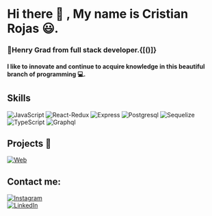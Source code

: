 # Hi there 👋 , My name is Cristian Rojas 😃.

### 🥇Henry Grad from full stack developer.{[()]}
#### I like to innovate and continue to acquire knowledge in this beautiful branch of programming 💻.

## Skills 
![JavaScript](https://img.shields.io/badge/JavaScript-E2FC08?style=for-the-badge&logo=javascript&logoColor=white&labelColor=999696) 
![React-Redux](https://img.shields.io/badge/React_Redux-3157A9?style=for-the-badge&logo=react&logoColor=white&labelColor=999696) 
![Express](https://img.shields.io/badge/Express-33A31A?style=for-the-badge&logo=express&logoColor=white&labelColor=999696) 
![Postgresql](https://img.shields.io/badge/Postgresql-218495?style=for-the-badge&logo=postgresql&logoColor=white&labelColor=999696)
![Sequelize](https://img.shields.io/badge/Sequelize-218495?style=for-the-badge&logo=sequelize&logoColor=white&labelColor=999696)</br>
![TypeScript](https://img.shields.io/badge/TypeScript-1C7AD8?style=for-the-badge&logo=typescript&logoColor=white&labelColor=999696)
![Graphql](https://img.shields.io/badge/Graphql-E231E0?style=for-the-badge&logo=graphql&logoColor=white&labelColor=999696)



## Projects 📰
[![Web](https://img.shields.io/badge/Project_ecommerce-14a1f0?style=for-the-badge&logo=wordpress&logoColor=white&labelColor=101010)](https://shortest.link/edQ)

## Contact me:

[![Instagram](https://img.shields.io/badge/Instagram-@cristianlezica-E4405F?style=for-the-badge&logo=instagram&logoColor=white&labelColor=101010)](https://www.instagram.com/cristianlezica)</br>
[![LinkedIn](https://img.shields.io/badge/LinkedIn-Cristian_Rojas-0077B5?style=for-the-badge&logo=linkedin&logoColor=white&labelColor=101010)](https://www.linkedin.com/in/cristian-rojas-1675a41b5)
